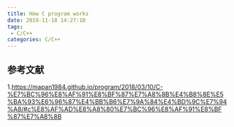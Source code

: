 ```yaml
---
title: How C program works
date: 2019-11-18 14:27:10
tags:
 - C/C++
categories: C/C++
---
```


##

## 参考文献
1.https://mapan1984.github.io/program/2018/03/10/C-%E7%BC%96%E8%AF%91%E8%BF%87%E7%A8%8B%E4%B8%8E%E5%BA%93%E6%96%87%E4%BB%B6%E7%9A%84%E4%BD%9C%E7%94%A8/#c%E8%AF%AD%E8%A8%80%E7%BC%96%E8%AF%91%E8%BF%87%E7%A8%8B
